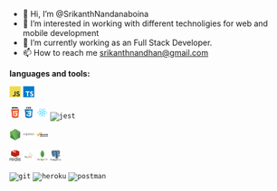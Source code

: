 - 👋 Hi, I’m @SrikanthNandanaboina
- 👀 I’m interested in working with different technoligies for web and mobile development
- 🌱 I’m currently working as an Full Stack Developer.
- 📫 How to reach me srikanthnandhan@gmail.com

**languages and tools:**  

<!-- <code target="_blank"> <img src="https://raw.githubusercontent.com/devicons/devicon/master/icons/bootstrap/bootstrap-plain-wordmark.svg" alt="bootstrap" height="20" /></code> -->
<!-- <code><img src="https://www.vectorlogo.zone/logos/graphql/graphql-icon.svg" alt="graphql" height="20" /></code> -->
<!-- <code><img src="https://raw.githubusercontent.com/devicons/devicon/master/icons/python/python-original.svg" alt="python" height="20" /></code> -->

<code><img src="https://raw.githubusercontent.com/devicons/devicon/master/icons/javascript/javascript-original.svg" alt="javascript" height="20" /></code>
<code><img src="https://raw.githubusercontent.com/devicons/devicon/master/icons/typescript/typescript-original.svg" alt="typescript" height="20" /></code>

<code><img src="https://raw.githubusercontent.com/devicons/devicon/master/icons/html5/html5-original-wordmark.svg" alt="html5" height="20" /></code>
<code><img src="https://raw.githubusercontent.com/devicons/devicon/master/icons/css3/css3-original-wordmark.svg" alt="css3" height="20" /></code>
<code><img height="20" src="https://raw.githubusercontent.com/github/explore/80688e429a7d4ef2fca1e82350fe8e3517d3494d/topics/react/react.png"></code>
<code><img src="https://www.vectorlogo.zone/logos/jestjsio/jestjsio-icon.svg" alt="jest" height="20" /></code>

<code><img height="20" src="https://raw.githubusercontent.com/github/explore/80688e429a7d4ef2fca1e82350fe8e3517d3494d/topics/nodejs/nodejs.png"></code>
<code><img src="https://raw.githubusercontent.com/devicons/devicon/master/icons/express/express-original-wordmark.svg" alt="express" height="20" /></code>
<code><img height="20" src="https://raw.githubusercontent.com/devicons/devicon/master/icons/amazonwebservices/amazonwebservices-original-wordmark.svg" /></code>

<code><img src="https://raw.githubusercontent.com/devicons/devicon/master/icons/redis/redis-original-wordmark.svg" alt="redis" height="20" /></code>
<code><img height="20" src="https://raw.githubusercontent.com/github/explore/80688e429a7d4ef2fca1e82350fe8e3517d3494d/topics/mysql/mysql.png"></code>
<code><img src="https://raw.githubusercontent.com/devicons/devicon/master/icons/mongodb/mongodb-original-wordmark.svg" alt="mongodb" height="20" /></code>
<code><img src="https://raw.githubusercontent.com/devicons/devicon/master/icons/postgresql/postgresql-original-wordmark.svg" alt="postgresql" height="20" /></code>

<code><img src="https://www.vectorlogo.zone/logos/git-scm/git-scm-icon.svg" alt="git" height="20"/></code>
<code><img src="https://www.vectorlogo.zone/logos/heroku/heroku-icon.svg" alt="heroku" height="20" /></code>
<code><img src="https://www.vectorlogo.zone/logos/getpostman/getpostman-icon.svg" alt="postman" height="20" /></code>
      
<!---
      - 💞️ I’m looking to collaborate on ...
--->
<!---
SrikanthNandanaboina/SrikanthNandanaboina is a ✨ special ✨ repository because its `README.md` (this file) appears on your GitHub profile.
You can click the Preview link to take a look at your changes.
--->

<!-- <p align="center"> <img src="https://github-readme-stats.vercel.app/api?username=SrikanthNandanaboina&show_icons=true&theme=gotham" alt="SrikanthNandanaboina" /> -->
